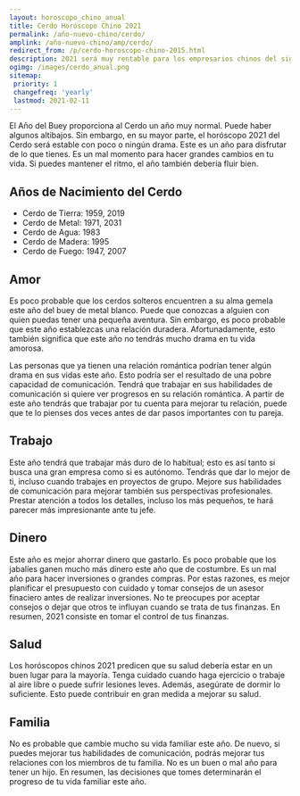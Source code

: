 ```yaml
---
layout: horoscopo_chino_anual
title: Cerdo Horóscopo Chino 2021
permalink: /año-nuevo-chino/cerdo/
amplink: /año-nuevo-chino/amp/cerdo/
redirect_from: /p/cerdo-horoscopo-chino-2015.html
description: 2021 será muy rentable para los empresarios chinos del signo del Cerdo. Tendrá muchas oportunidades de aumentar sus beneficios y las empresas especulativas tendrán éxito. En el ámbito social, ampliarás tu círculo haciendo nuevos contactos de confianza. A pesar de su duro trabajo, los profesionales se enfrentarán a algunos problemas por parte de sus superiores. Los Cerdo deben evitar los conflictos con sus colegas. Las relaciones amorosas serán turbulentas y el ambiente familiar será inquietante. Controla tu ira si quieres tener éxito.
ogimg: /images/cerdo_anual.png
sitemap:
 priority: 1
 changefreq: 'yearly'
 lastmod: 2021-02-11
---
```


El Año del Buey proporciona al Cerdo un año muy normal. Puede haber algunos altibajos. Sin embargo, en su mayor parte, el horóscopo 2021 del Cerdo será estable con poco o ningún drama. Este es un año para disfrutar de lo que tienes. Es un mal momento para hacer grandes cambios en tu vida. Si puedes mantener el ritmo, el año también debería fluir bien.

## Años de Nacimiento del Cerdo
 - Cerdo de Tierra: 1959, 2019
 - Cerdo de Metal: 1971, 2031
 - Cerdo de Agua: 1983
 - Cerdo de Madera: 1995
 - Cerdo de Fuego: 1947, 2007

## Amor
Es poco probable que los cerdos solteros encuentren a su alma gemela este año del buey de metal blanco. Puede que conozcas a alguien con quien puedas tener una pequeña aventura. Sin embargo, es poco probable que este año establezcas una relación duradera. Afortunadamente, esto también significa que este año no tendrás mucho drama en tu vida amorosa.

Las personas que ya tienen una relación romántica podrían tener algún drama en sus vidas este año. Esto podría ser el resultado de una pobre capacidad de comunicación. Tendrá que trabajar en sus habilidades de comunicación si quiere ver progresos en su relación romántica. A partir de este año tendrás que trabajar por tu cuenta para mejorar tu relación, puede que te lo pienses dos veces antes de dar pasos importantes con tu pareja.


## Trabajo
Este año tendrá que trabajar más duro de lo habitual; esto es así tanto si busca una gran empresa como si es autónomo. Tendrás que dar lo mejor de ti, incluso cuando trabajes en proyectos de grupo. Mejore sus habilidades de comunicación para mejorar también sus perspectivas profesionales. Prestar atención a todos los detalles, incluso los más pequeños, te hará parecer más impresionante ante tu jefe.

## Dinero
Este año es mejor ahorrar dinero que gastarlo. Es poco probable que los jabalíes ganen mucho más dinero este año que de costumbre. Es un mal año para hacer inversiones o grandes compras. Por estas razones, es mejor planificar el presupuesto con cuidado y tomar consejos de un asesor finaciero antes de realizar inversiones. No te preocupes por aceptar consejos o dejar que otros te influyan cuando se trata de tus finanzas. En resumen, 2021 consiste en tomar el control de tus finanzas.

## Salud
Los horóscopos chinos 2021 predicen que su salud debería estar en un buen lugar para la mayoría. Tenga cuidado cuando haga ejercicio o trabaje al aire libre o puede sufrir lesiones leves. Además, asegúrate de dormir lo suficiente. Esto puede contribuir en gran medida a mejorar su salud.

## Familia
No es probable que cambie mucho su vida familiar este año. De nuevo, si puedes mejorar tus habilidades de comunicación, podrás mejorar tus relaciones con los miembros de tu familia. No es un buen o mal año para tener un hijo. En resumen, las decisiones que tomes determinarán el progreso de tu vida familiar este año.
